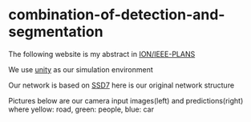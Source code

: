 # combination-of-detection-and-segmentation

The following website is my abstract in [ION/IEEE-PLANS](https://www.ion.org/plans/abstracts.cfm?paperID=5895)

We use [unity](https://unity3d.com/) as our simulation environment

Our network is based on [SSD7](https://github.com/pierluigiferrari/ssd_keras)
here is our original network structure


Pictures below are our camera input images(left) and predictions(right)
where yellow: road, green: people, blue: car
